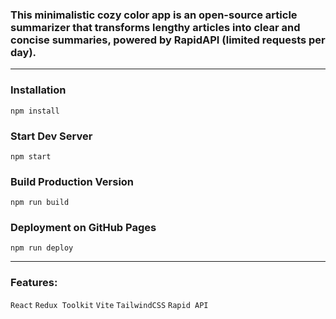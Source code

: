 <!-- ## [AI-Summarizer](https://exslym.github.io/AI-Summarizer/)

[![preview](https://github.com/exslym/AI-Summarizer/blob/main/public/preview.jpg)](https://github.com/exslym/AI-Summarizer/) -->

### This minimalistic cozy color app is an open-source article summarizer that transforms lengthy articles into clear and concise summaries, powered by RapidAPI (limited requests per day).

---

### Installation

```
npm install
```

### Start Dev Server

```
npm start
```

### Build Production Version

```
npm run build
```

### Deployment on GitHub Pages

```
npm run deploy
```

---

### Features:

`React`   `Redux Toolkit`   `Vite`   `TailwindCSS`   `Rapid API`
